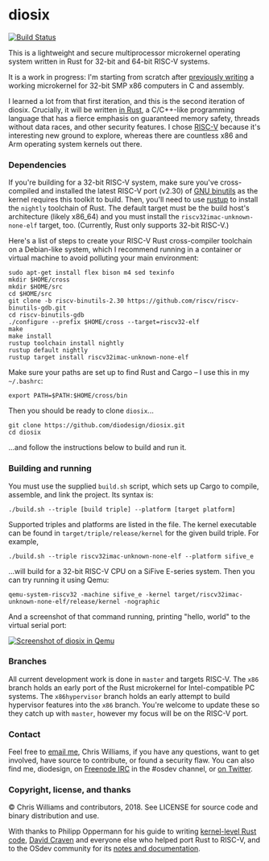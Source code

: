 # diosix

[![Build Status](https://travis-ci.org/diodesign/diosix.svg?branch=master)](https://travis-ci.org/diodesign/diosix)

This is a lightweight and secure multiprocessor microkernel operating system written in Rust for 32-bit and 64-bit RISC-V systems.

It is a work in progress: I'm starting from scratch after [previously writing](https://github.com/diodesign/diosix-legacy)
a working microkernel for 32-bit SMP x86 computers in C and assembly.

I learned a lot from that first iteration, and this is the second iteration of diosix. Crucially,
it will be written [in Rust](https://www.rust-lang.org/), a C/C++-like programming language that has a fierce emphasis
on guaranteed memory safety, threads without data races, and other security features. I chose [RISC-V](https://riscv.org/) because it's interesting new ground to explore, whereas there are countless x86 and Arm operating system kernels out there.

### Dependencies

If you're building for a 32-bit RISC-V system, make sure you've cross-compiled and installed the latest RISC-V port (v2.30) of [GNU binutils](https://github.com/riscv/riscv-binutils-gdb) as the kernel requires this toolkit to build. Then, you'll need to use [rustup](https://rustup.rs/) to install the `nightly` toolchain of Rust. The default target must be the build host's architecture (likely x86_64) and you must install the `riscv32imac-unknown-none-elf` target, too. (Currently, Rust only supports 32-bit RISC-V.)

Here's a list of steps to create your RISC-V Rust cross-compiler toolchain on a Debian-like system, which I recommend running in a container or virtual machine to avoid polluting your main environment:

```sudo apt-get update
sudo apt-get install flex bison m4 sed texinfo
mkdir $HOME/cross
mkdir $HOME/src
cd $HOME/src
git clone -b riscv-binutils-2.30 https://github.com/riscv/riscv-binutils-gdb.git
cd riscv-binutils-gdb
./configure --prefix $HOME/cross --target=riscv32-elf
make
make install
rustup toolchain install nightly
rustup default nightly
rustup target install riscv32imac-unknown-none-elf
```

Make sure your paths are set up to find Rust and Cargo – I use this in my `~/.bashrc`:

```source $HOME/.cargo/env
export PATH=$PATH:$HOME/cross/bin
```

Then you should be ready to clone `diosix`...

```cd $HOME/src
git clone https://github.com/diodesign/diosix.git
cd diosix
```

...and follow the instructions below to build and run it.

### Building and running

You must use the supplied `build.sh` script, which sets up Cargo to compile, assemble, and link the project. Its syntax is:

`./build.sh --triple [build triple] --platform [target platform]`

Supported triples and platforms are listed in the file. The kernel executable can be found in `target/triple/release/kernel` for the given build triple. For example,

`./build.sh --triple riscv32imac-unknown-none-elf --platform sifive_e`

...will build for a 32-bit RISC-V CPU on a SiFive E-series system. Then you can try running it using Qemu:

`qemu-system-riscv32 -machine sifive_e -kernel target/riscv32imac-unknown-none-elf/release/kernel -nographic`

And a screenshot of that command running, printing "hello, world" to the virtual serial port:

[![Screenshot of diosix in Qemu](https://raw.githubusercontent.com/diodesign/diosix/screenshots/docs/screenshots/diosix-early-riscv32.png)](https://raw.githubusercontent.com/diodesign/diosix/screenshots/docs/screenshots/diosix-early-riscv32.png)

### Branches

All current development work is done in `master` and targets RISC-V. The `x86` branch holds an early port of the Rust microkernel for Intel-compatible PC systems. The `x86hypervisor` branch holds an early attempt to build hypervisor features into the `x86` branch. You're welcome to update these so they catch up with `master`, however my focus will be on the RISC-V port.

### Contact

Feel free to [email me](mailto:diodesign@gmail.com), Chris Williams, if you have any questions, want to get involved, have source to contribute, or found a security flaw. You can also find me, diodesign, on [Freenode IRC](https://freenode.net/irc_servers.shtml) in the #osdev channel, or [on Twitter](https://twitter.com/diodesign).

### Copyright, license, and thanks

&copy; Chris Williams and contributors, 2018. See LICENSE for source code and binary distribution and use.

With thanks to Philipp Oppermann for his guide to writing [kernel-level Rust code](https://os.phil-opp.com/), [David Craven](https://github.com/dvc94ch) and everyone else who helped port Rust to RISC-V, and to the OSdev community for its [notes and documentation](http://wiki.osdev.org/Main_Page).
